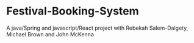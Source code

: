 # Festival-Booking-System
A java/Spring and javascript/React project with Rebekah Salem-Dalgety, Michael Brown and John McKenna

